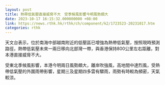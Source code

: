```yaml
---
layout: post
title: 熱帶低氣壓直接威脅不大　受季候風影響今明風勢頗大
date: 2023-10-17 16:15:32.000000000 +08:00
link: https://news.rthk.hk/rthk/ch/component/k2/1723523-20231017.htm
categories: rthk
---
```


天文台表示，位於南海中部越南附近的低壓區已增強為熱帶低氣壓，按照現時預測路徑，熱帶低氣壓未來一兩日移向北部灣一帶，與香港保持800公里左右距離，對本港直接威脅不大。

受東北季候風影響，本港今明兩日風勢頗大，離岸吹強風，高地間中達烈風，受熱帶低氣壓的外圍雨帶影響，星期三及星期四多雲有驟雨，雨勢有時較為頻密，天氣較涼。
